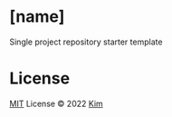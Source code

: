 # [name]
Single project repository starter template

# License
[MIT](./LICENSE) License © 2022 [Kim](https://github.com/hubvue)
